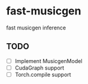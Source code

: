 # fast-musicgen

fast musicgen inference


## TODO

- [ ] Implement MusicgenModel
- [ ] CudaGraph support
- [ ] Torch.compile support